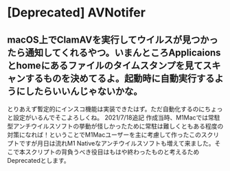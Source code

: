 # [Deprecated] AVNotifer
## macOS上でClamAVを実行してウイルスが見つかったら通知してくれるやつ。いまんところApplicaionsとhomeにあるファイルのタイムスタンプを見てスキャンするものを決めてるよ。起動時に自動実行するようにしたらいいんじゃないかな。
とりあえず暫定的にインスコ機能は実装できたはず。ただ自動化するのにちょっと設定がいるんでそこよろしくね。
2021/7/18追記
作成当時、M1Macでは常駐型アンチウイルスソフトの挙動が怪しかったために常駐は難しくともある程度の対策になれば！ということでM1Macユーザーを主に考慮して作ったこのスクリプトですが月日は流れM1 Nativeなアンチウイルスソフトも増えて来ました。そこで本スクリプトの背負うべき役目はもはや終わったものと考えるためDeprecatedとします。
